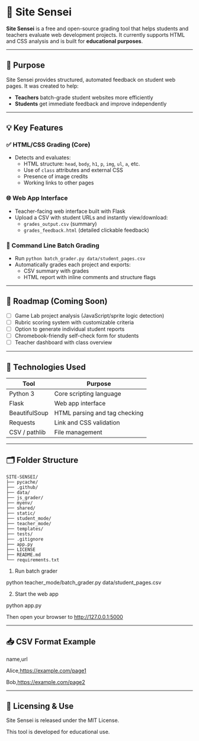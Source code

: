 # 🧠 Site Sensei

**Site Sensei** is a free and open-source grading tool that helps students and teachers evaluate web development projects. It currently supports HTML and CSS analysis and is built for **educational purposes**.

---

## 🎯 Purpose

Site Sensei provides structured, automated feedback on student web pages. It was created to help:
- **Teachers** batch-grade student websites more efficiently
- **Students** get immediate feedback and improve independently

---

## 💡 Key Features

### ✅ HTML/CSS Grading (Core)
- Detects and evaluates:
  - HTML structure: `head`, `body`, `h1`, `p`, `img`, `ul`, `a`, etc.
  - Use of `class` attributes and external CSS
  - Presence of image credits
  - Working links to other pages

### 🌐 Web App Interface
- Teacher-facing web interface built with Flask
- Upload a CSV with student URLs and instantly view/download:
  - `grades_output.csv` (summary)
  - `grades_feedback.html` (detailed clickable feedback)

### 🔁 Command Line Batch Grading
- Run `python batch_grader.py data/student_pages.csv`
- Automatically grades each project and exports:
  - CSV summary with grades
  - HTML report with inline comments and structure flags

---

## 🚧 Roadmap (Coming Soon)

- [ ] Game Lab project analysis (JavaScript/sprite logic detection)
- [ ] Rubric scoring system with customizable criteria
- [ ] Option to generate individual student reports
- [ ] Chromebook-friendly self-check form for students
- [ ] Teacher dashboard with class overview

---

## 🧪 Technologies Used

| Tool            | Purpose                          |
|-----------------|----------------------------------|
| Python 3        | Core scripting language          |
| Flask           | Web app interface                |
| BeautifulSoup   | HTML parsing and tag checking    |
| Requests        | Link and CSS validation          |
| CSV / pathlib   | File management                  |

---

## 🗂️ Folder Structure
```
SITE-SENSEI/
├── pycache/
├── .github/
├── data/
├── js_grader/
├── myenv/
├── shared/
├── static/
├── student_mode/
├── teacher_mode/
├── templates/
├── tests/
├── .gitignore
├── app.py
├── LICENSE
├── README.md
└── requirements.txt
```

1. Run batch grader

python teacher_mode/batch_grader.py data/student_pages.csv

2. Start the web app

python app.py

Then open your browser to http://127.0.0.1:5000

---

## 📥 CSV Format Example

name,url

Alice,https://example.com/page1

Bob,https://example.com/page2

---

## 🔐 Licensing & Use

Site Sensei is released under the MIT License.

This tool is developed for educational use.